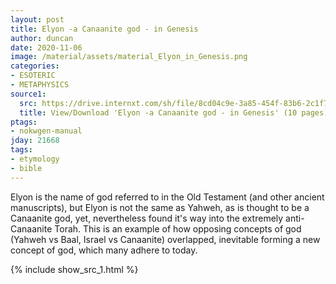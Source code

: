 ```yaml
---
layout: post
title: Elyon -a Canaanite god - in Genesis
author: duncan
date: 2020-11-06
image: /material/assets/material_Elyon_in_Genesis.png
categories:
- ESOTERIC
- METAPHYSICS
source1:
  src: https://drive.internxt.com/sh/file/8cd04c9e-3a85-454f-83b6-2c1f78ac2473/e1fd570261e6a4f76f978c9eb366b388791f7935fc2cde987969aba427a2b723
  title: View/Download 'Elyon -a Canaanite god - in Genesis' (10 pages)
ptags:
- nokwgen-manual
jday: 21668
tags:
- etymology
- bible
---
```


Elyon is the name of god referred to in the Old Testament (and other ancient manuscripts), but Elyon is not the same as Yahweh, as is thought to be a Canaanite god, yet, nevertheless found it's way into the extremely anti-Canaanite Torah.  This is an example of how opposing concepts of god (Yahweh vs Baal, Israel vs Canaanite) overlapped, inevitable forming a new concept of god, which many adhere to today.

<!--more-->

{% include show_src_1.html %}

